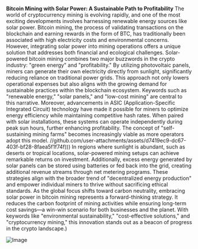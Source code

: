 **Bitcoin Mining with Solar Power: A Sustainable Path to Profitability**
The world of cryptocurrency mining is evolving rapidly, and one of the most exciting developments involves harnessing renewable energy sources like solar power. Bitcoin mining, the process of validating transactions on the blockchain and earning rewards in the form of BTC, has traditionally been associated with high electricity costs and environmental concerns. However, integrating solar power into mining operations offers a unique solution that addresses both financial and ecological challenges.
Solar-powered bitcoin mining combines two major buzzwords in the crypto industry: "green energy" and "profitability." By utilizing photovoltaic panels, miners can generate their own electricity directly from sunlight, significantly reducing reliance on traditional power grids. This approach not only lowers operational expenses but also aligns with the growing demand for sustainable practices within the blockchain ecosystem. Keywords such as "renewable energy," "solar panels," and "low-cost mining" are central to this narrative.
Moreover, advancements in ASIC (Application-Specific Integrated Circuit) technology have made it possible for miners to optimize energy efficiency while maintaining competitive hash rates. When paired with solar installations, these systems can operate independently during peak sun hours, further enhancing profitability. The concept of "self-sustaining mining farms" becomes increasingly viable as more operators adopt this model.
 //github.com/user-attachments/assets/d7419ec9-dc67-403f-bf28-8faea5f1f74f)))
In regions where sunlight is abundant, such as deserts or tropical locations, solar-powered mining setups can achieve remarkable returns on investment. Additionally, excess energy generated by solar panels can be stored using batteries or fed back into the grid, creating additional revenue streams through net metering programs. These strategies align with the broader trend of "decentralized energy production" and empower individual miners to thrive without sacrificing ethical standards.
As the global focus shifts toward carbon neutrality, embracing solar power in bitcoin mining represents a forward-thinking strategy. It reduces the carbon footprint of mining activities while ensuring long-term cost savings—a win-win scenario for both businesses and the planet. With keywords like "environmental sustainability," "cost-effective solutions," and "cryptocurrency mining," this innovation stands out as a beacon of progress in the crypto landscape.)


![Image](https://github.com/user-attachments/assets/d7419ec9-dc67-403f-bf28-8faea5f1f74f)